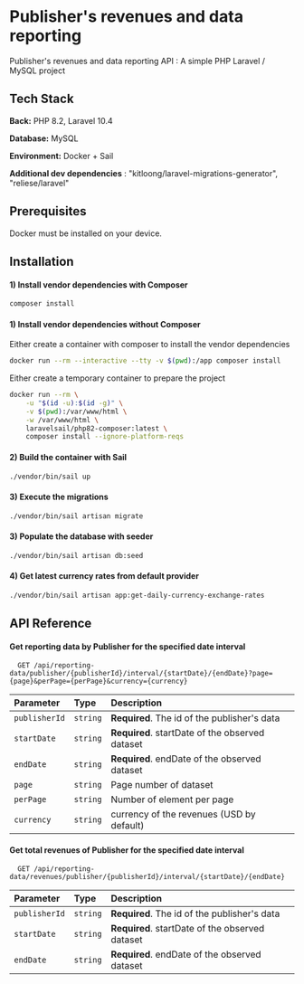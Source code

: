 # Publisher's revenues and data reporting

Publisher's revenues and data reporting API : A simple PHP Laravel / MySQL project

## Tech Stack

**Back:** PHP 8.2, Laravel 10.4

**Database:** MySQL

**Environment:** Docker + Sail

**Additional dev dependencies** : "kitloong/laravel-migrations-generator", "reliese/laravel"

## Prerequisites

Docker must be installed on your device.
## Installation

#### 1) Install vendor dependencies with Composer

```bash
composer install
```

#### 1) Install vendor dependencies without Composer
Either create a container with composer to install the vendor dependencies
```bash
docker run --rm --interactive --tty -v $(pwd):/app composer install
```

Either create a temporary container to prepare the project
```bash
docker run --rm \
    -u "$(id -u):$(id -g)" \
    -v $(pwd):/var/www/html \
    -w /var/www/html \
    laravelsail/php82-composer:latest \
    composer install --ignore-platform-reqs
```

#### 2) Build the container with Sail
```bash
./vendor/bin/sail up
```

#### 3) Execute the migrations
```bash
./vendor/bin/sail artisan migrate
```

#### 3) Populate the database with seeder
```bash
./vendor/bin/sail artisan db:seed
```

#### 4) Get latest currency rates from default provider
```bash
./vendor/bin/sail artisan app:get-daily-currency-exchange-rates
```
## API Reference

#### Get reporting data by Publisher for the specified date interval

```http
  GET /api/reporting-data/publisher/{publisherId}/interval/{startDate}/{endDate}?page={page}&perPage={perPage}&currency={currency}
```

| Parameter | Type     | Description                |
| :-------- | :------- | :------------------------- |
| `publisherId` | `string` | **Required**. The id of the publisher's data |
| `startDate` | `string` | **Required**. startDate of the observed dataset |
| `endDate` | `string` | **Required**. endDate of the observed dataset |
| `page` | `string` | Page number of dataset |
| `perPage` | `string` | Number of element per page |
| `currency` | `string` | currency of the revenues (USD by default) |

#### Get total revenues of Publisher for the specified date interval

```http
  GET /api/reporting-data/revenues/publisher/{publisherId}/interval/{startDate}/{endDate}
```

| Parameter | Type     | Description                       |
| :-------- | :------- | :-------------------------------- |
| `publisherId` | `string` | **Required**. The id of the publisher's data |
| `startDate` | `string` | **Required**. startDate of the observed dataset |
| `endDate` | `string` | **Required**. endDate of the observed dataset |



